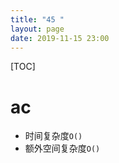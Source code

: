 ```yaml
---
title: "45 "
layout: page
date: 2019-11-15 23:00
---
```


[TOC]

# ac

* 时间复杂度`O()`
* 额外空间复杂度`O()`

```java


```
